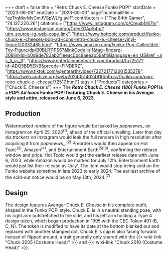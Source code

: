 +++
draft = false
title = "Retro Chuck E. Cheese Funko POP!"
startDate = "2023-06-06"
endDate = "2023-00-00"
pageThumbnailFile = "ezTrqMxrMvCmJVSpWLfg.avif"
contributors = ["The 64th Gamer", "74.137.220.26"]
citations = ["https://www.instagram.com/p/CreujbMIi7h/", "https://www.instagram.com/p/CrevZOApS4n/?utm_source=ig_web_copy_link", "https://www.hottopic.com/product/funko-chuck-e.-cheeses-pop-ad-icons-retro-chuck-e.-cheese-vinyl-figure/20332485.html", "https://www.amazon.com/Funko-Pop-Collectible-Toy-Figure/dp/B0BLR11PS6?&linkCode=sl1&tag=finderz-20&linkId=b0d9de783ab2f1eeac0bc8aeeab59af4&language=en_US&ref_=as_li_ss_tl", "https://www.entertainmentearth.com/product/fu72517?id=ADQ5BD5ENB&prcode=FINDERZ", "https://www.tiktok.com/@entearth/video/7227217712001535278", "https://web.archive.org/web/20240514024810/https://funko.com/pop-retro-chuck-e.-cheese/72517.html"]
tags = ["Products"]
categories = ["Chuck E. Cheese's"]
+++
The ***Retro Chuck E. Cheese (186) Funko POP!* is a ***POP! Ad Icons* Funko POP! featuring Chuck E. Cheese in his Avenger style and attire, released on June 6, 2023.****

## Production

Watermarked renders of the figure would be leaked by *popnewws_* on Instagram on April 25, 2023<sup>(1)</sup>, ahead of the official unveiling. Later that day *dis.trackers* on Instagram would leak the full renders in high resolution after acquiring it from *popnewws_*.<sup>(2)</sup>
Preorders would then appear on Hot Topic<sup>(3)</sup>, Amazon<sup>(4)</sup>, and Entertainment Earth<sup>(5)(6)</sup>, confirming the release window and price. Hot Topic would get the earliest release date with June 6, 2023, while Amazon would be marked for July 12th. Entertainment Earth would just list their release as 'July'.
The item would stop being sold on the Funko website sometime in late 2023 to early 2024. The earliest archive of the sold-out notice would be on May 13th, 2024.<sup>(7)</sup>

## Design

The design features Avenger Chuck E. Cheese in his complete outfit, shaped in the Funko POP! style. Chuck E. is in a neutral standing pose, with his right arm outstretched to the side, and his left arm holding a Type 4 design token, which began production in 1995 with the CEC Token 401 (B, C, N). The token is modified to have its date at the bottom blanked out and replaced with another stamped dot. Chuck E.'s cap is also facing forward instead of flipped around, a trait generally only shared with the {{< wiki-link "Chuck 2005 (Costume Head)" >}} and {{< wiki-link "Chuck 2010 (Costume Head)" >}}.
